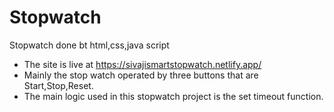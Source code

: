 # Stopwatch #
Stopwatch done bt html,css,java script
* The site is live at https://sivajismartstopwatch.netlify.app/
* Mainly the stop watch operated by three buttons that are Start,Stop,Reset.
* The main logic used in this stopwatch project is the set timeout function.
